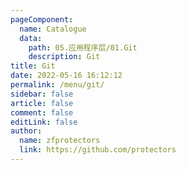 ```yaml
---
pageComponent: 
  name: Catalogue
  data: 
    path: 05.应用程序层/01.Git
    description: Git
title: Git
date: 2022-05-16 16:12:12
permalink: /menu/git/
sidebar: false
article: false
comment: false
editLink: false
author: 
  name: zfprotectors
  link: https://github.com/protectors
---
```


